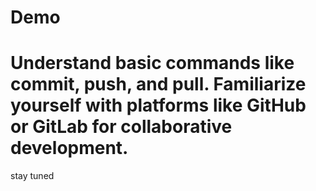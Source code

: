 # Demo

# Understand basic commands like commit, push, and pull. Familiarize yourself with platforms like GitHub or GitLab for collaborative development.
stay tuned
